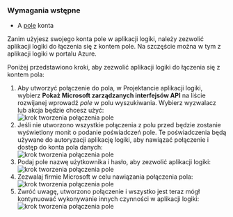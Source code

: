 ### <a name="prerequisites"></a>Wymagania wstępne
* A [pole](http://box.com) konta  

Zanim użyjesz swojego konta pole w aplikacji logiki, należy zezwolić aplikacji logiki do łączenia się z kontem pole. Na szczęście można w tym z aplikacji logiki w portalu Azure.  

Poniżej przedstawiono kroki, aby zezwolić aplikacji logiki do łączenia się z kontem pola:  

1. Aby utworzyć połączenie do pola, w Projektancie aplikacji logiki, wybierz **Pokaż Microsoft zarządzanych interfejsów API** na liście rozwijanej wprowadź *pole* w polu wyszukiwania. Wybierz wyzwalacz lub akcja będzie chcesz użyć:  
   ![krok tworzenia połączenia pole](./media/connectors-create-api-box/box-1.png)  
2. Jeśli nie utworzono wszystkie połączenia z polu przed będzie zostanie wyświetlony monit o podanie poświadczeń pole. Te poświadczenia będą używane do autoryzacji aplikację logiki, aby nawiązać połączenie i dostęp do konta pola danych:  
   ![krok tworzenia połączenia pole](./media/connectors-create-api-box/box-2.png)  
3. Podaj pole nazwę użytkownika i hasło, aby zezwolić aplikacji logiki:  
   ![krok tworzenia połączenia pole](./media/connectors-create-api-box/box-3.png)  
4. Zezwalaj firmie Microsoft w celu nawiązania połączenia pola:  
   ![krok tworzenia połączenia pole](./media/connectors-create-api-box/box-4.png)  
5. Zwróć uwagę, utworzono połączenie i wszystko jest teraz mógł kontynuować wykonywanie innych czynności w aplikacji logiki:  
   ![krok tworzenia połączenia pole](./media/connectors-create-api-box/box-5.png)  

